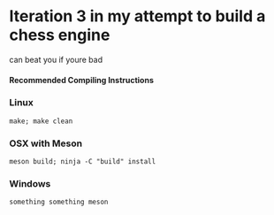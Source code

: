 # Iteration 3 in my attempt to build a chess engine

can beat you if youre bad

#### Recommended Compiling Instructions
### Linux
`make; make clean`

### OSX with Meson
`meson build; ninja -C "build" install`

### Windows
`something something meson`
